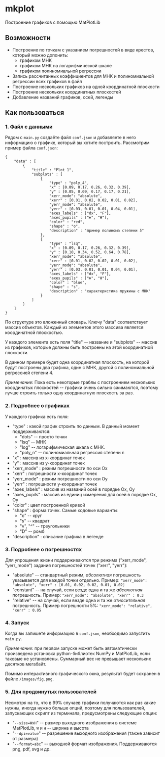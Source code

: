 # mkplot

Построение графиков с помощью MatPlotLib

## Возможности

- Построение по точкам с указанием погрешностей в виде крестов, который можно допонить:
  - графиком МНК
  - графиком МНК на логарифмической шкале
  - графиком полиномиальной регрессии
- Запись рассчитанных коэффициентов для МНК и полиномиальной регрессии всех графиков в файл
- Построение нескольких графиков на одной координатной плоскости
- Построение нескольких координатных плоскостей
- Добавление названий графиков, осей, легенды

## Как пользоваться

### 1. Файл с данными

Рядом с `main.py` создаёте файл `conf.json` и добавляете в него информацию о графике, который вы хотите построить. Рассмотрим пример файла `conf.json`:

    {
        "data" : [
            {
                "title" : "Plot 1",
                "subplots" : [
                    {
                        "type" : "poly_4",
                        "x" : [0.09, 0.17, 0.26, 0.32, 0.39],
                        "y" : [0.05, 0.09, 0.17, 0.17, 0.21],
                        "xerr_mode": "absolute",
                        "xerr" : [0.01, 0.02, 0.02, 0.01, 0.02],
                        "yerr_mode": "absolute",
                        "yerr" : [0.03, 0.01, 0.01, 0.04, 0.01],
                        "axes_labels" : ["dx", "F"],
                        "axes_pupils" : ["м", "Н"],
                        "color" : "red",
                        "shape" : "o",
                        "description" : "пример полинома степени 5"
                    },
                    {
                        "type" : "lsq",
                        "x" : [0.09, 0.17, 0.26, 0.32, 0.39],
                        "y" : [0.18, 0.34, 0.52, 0.64, 0.78],
                        "xerr_mode": "absolute",
                        "xerr" : [0.01, 0.02, 0.02, 0.01, 0.02],
                        "yerr_mode": "absolute",
                        "yerr" : [0.03, 0.01, 0.01, 0.04, 0.01],
                        "axes_labels" : ["dx", "F"],
                        "axes_pupils" : ["м", "Н"],
                        "color" : "blue",
                        "shape" : "s",
                        "description" : "характеристика пружины с МНК"
                    }
                ]
            }
        ]
    }

По структуре это вложенный словарь. Ключу "data" соответствует массив объектов. Каждый из элементов этого массива является координатной плоскостью.

У каждого элемента есть поля "title" -- название и "subplots" -- массив из графиков, которые должны быть построены на этой координатной плоскости.

В данном примере будет одна координатная плоскость, на которой будут построены два графика, один с МНК, другой с полиномиальной регрессией степени 4.

_Примечание_: Пока есть некоторые траблы с построением нескольких координатых плоскостей -- графики очень сильно сжимаются, поэтому лучше строить только одну координатную плоскость за раз.

### 2. Подробнее о графиках

У каждого графика есть поля:

- "type" : какой график строить по данным. В данный момент поддерживаются:
  - "dots" -- просто точки
  - "lsq" -- МНК
  - "log" -- логарифмическая шкала с МНК.
  - "poly_n" -- полиномиальная регрессия степени n
- "x" : массив из x-координат точек
- "y" : массив из y-координат точек
- "xerr_mode" : режим погрешности по оси Ox
- "xerr" : погрешности x-координат точек
- "yerr_mode" : режим погрешности по оси Oy
- "yerr" : погрешности y-координат точек
- "axes_labels" : массив из названий осей в порядке Ox, Oy
- "axes_pupils" : массив из единиц измерения для осей в порядке Ox, Oy
- "color" : цвет построенной кривой
- "shape" : форма точек. Самые ходовые варианты:
  - "o" -- круг
  - "s" -- квадрат
  - "v", "^" -- треугольники
  - "D" -- ромб
- "description" : описание графика в легенде

### 3. Подробнее о погрешностях

Для упрощения жизни поддерживаются три режима ("xerr_mode", "yerr_mode") задания погрешностей точек ("xerr", "yerr"):

- "absolute" -- стандартный режим, _абсолютная_ погрешность указывается для каждой точки отдельно. Пример: `"xerr_mode": "absolute", "xerr" : [0.01, 0.02, 0.02, 0.01, 0.02]`
- "constant" -- на случай, если везде одна и та же _абсолютная_ погрешность. Пример: `"xerr_mode": "absolute", "xerr" : 0.3`
- "relative" -- на случай, если везде одна и та же _относительная_ погрешность. Пример погрешности 5%: `"xerr_mode": "relative", "xerr" : 0.05`

### 4. Запуск

Когда вы запишете информацию в `conf.json`, необходимо запустить `main.py`.

_Примечание_: при первом запуске может быть автоматически произведена установка python-библиотек NumPy и MatPlotLib, если таковые не установлены. Суммарный вес не превышает нескольких десятков мегабайт.

Помимо интерактивного графического окна, результат будет сохранен в файле `/images/fig.png`.

### 5. Для продвинутых пользователей

Несмотря на то, что в 99% случаев графики получаются как раз какие нужны, иногда нужно больше опций, поэтому для пользователей, запускающих скрипт из терминала, предусмотрены следующие опции:

- "`--size=WxH`" -- размер выходного изображения в системе MatPlotLib, `W` и `H` -- ширина и высота
- "`--dpi=value`" -- разрешение выходного изображения (также зависит от размера)
- "`--format=abc`" -- выходной формат изображения. Поддерживаются png, pdf, svg и др.
